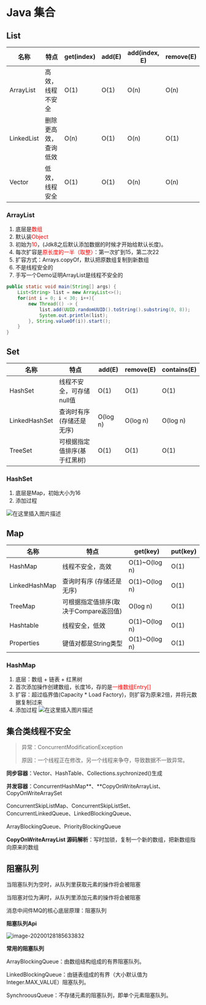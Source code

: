 # Java 集合

## List

| 名称       | 特点                 | get(index) | add(E) | add(index, E) | remove(E) |
| ---------- | -------------------- | ---------- | ------ | ------------- | --------- |
| ArrayList  | 高效，线程不安全     | O(1)       | O(1)   | O(n)          | O(n)      |
| LinkedList | 删除更高效，查询低效 | O(n)       | O(1)   | O(n)          | O(1)      |
| Vector     | 低效，线程安全       | O(1)       | O(1)   | O(n)          | O(n)      |

### ArrayList

1. 底层是<font color=red>数组</font>
2. 默认装<font color=red>Object</font>
3. 初始为<font color=red>10</font>，(Jdk8之后默认添加数据的时候才开始给默认长度)。
4. 每次扩容是<font color=red>原长度的一半（取整）</font>：第一次扩到15，第二次22
5. 扩容方式：Arrays.copyOf，默认把原数组复制到新数组
6. 不是线程安全的
7. 手写一个Demo证明ArrayList是线程不安全的

```java
public static void main(String[] args) {
    List<String> list = new ArrayList<>();
    for(int i = 0; i < 30; i++){
        new Thread(() -> {
            list.add(UUID.randomUUID().toString().substring(0, 8));
            System.out.println(list);
        }, String.valueOf(i)).start();
    }
}
```

## Set

| 名称          | 特点                         | add(E)   | remove(E) | contains(E) |
| ------------- | ---------------------------- | -------- | --------- | ----------- |
| HashSet       | 线程不安全，可存储null值     | O(1)     | O(1)      | O(1)        |
| LinkedHashSet | 查询时有序 (存储还是无序)    | O(log n) | O(log n)  | O(log n)    |
| TreeSet       | 可根据指定值排序(基于红黑树) | O(1)     | O(1)      | O(1)        |

### HashSet

1. 底层是Map，初始大小为16
2. 添加过程

![在这里插入图片描述](https://img-blog.csdnimg.cn/20200209154216578.png?x-oss-process=image/watermark,type_ZmFuZ3poZW5naGVpdGk,shadow_10,text_aHR0cHM6Ly9ibG9nLmNzZG4ubmV0L3dlaXhpbl80MjEwMzAyNg==,size_16,color_FFFFFF,t_70)

## Map

| 名称          | 特点                                  | get(key)      | put(key) |
| ------------- | ------------------------------------- | ------------- | -------- |
| HashMap       | 线程不安全，高效                      | O(1)~O(log n) | O(1)     |
| LinkedHashMap | 查询时有序 (存储还是无序)             | O(1)~O(log n) | O(1)     |
| TreeMap       | 可根据指定值排序(取决于Compare返回值) | O(log n)      | O(1)     |
| Hashtable     | 线程安全，低效                        | O(1)~O(log n) | O(1)     |
| Properties    | 键值对都是String类型                  | O(1)~O(log n) | O(1)     |

### HashMap

1. 底层：数组 + 链表 + 红黑树
2. 首次添加操作创建数组，长度16，存的是<font color=red>一维数组Entry[]</font>
3. 扩容：超过临界值(Capacity * Load Factory)，则扩容为原来2倍，并将元数据复制过来
4. 添加过程
   ![在这里插入图片描述](https://img-blog.csdnimg.cn/20200209154206861.png?x-oss-process=image/watermark,type_ZmFuZ3poZW5naGVpdGk,shadow_10,text_aHR0cHM6Ly9ibG9nLmNzZG4ubmV0L3dlaXhpbl80MjEwMzAyNg==,size_16,color_FFFFFF,t_70)

## 集合类线程不安全

> 异常：ConcurrentModificationException
>
> 原因：一个线程正在修改，另一个线程来争夺，导致数据不一致异常。

**同步容器**：Vector、HashTable、Collections.sychronized()生成

**并发容器**：ConcurrentHashMap**、**CopyOnWriteArrayList、CopyOnWriteArraySet

ConcurrentSkipListMap、ConcurrentSkipListSet、ConcurrentLinkedQueue、LinkedBlockingQueue、

ArrayBlockingQueue、PriorityBlockingQueue

**CopyOnWriteArrayList 源码解析**：写时加锁，复制一个新的数组，把新数组指向原来的数组

## 阻塞队列

当阻塞队列为空时，从队列里获取元素的操作将会被阻塞

当阻塞对位为满时，从队列里添加元素的操作将会被阻塞

消息中间件MQ的核心底层原理：阻塞队列

**阻塞队列Api**

![image-20200128185633832](E:\Workspace\VsCode\keith-book\docs\java\Java基础.assets\阻塞队列Api.png)

**常用的阻塞队列**

ArrayBlockingQueue：由数组结构组成的有界阻塞队列。

LinkedBlockingQueue：由链表组成的有界（大小默认值为Integer.MAX_VALUE）阻塞队列。

SynchroousQueue：不存储元素的阻塞队列，即单个元素阻塞队列。